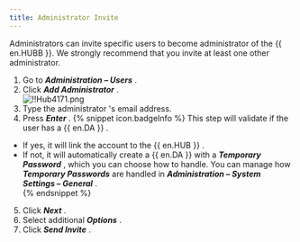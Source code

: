 ```yaml
---
title: Administrator Invite
---
```

Administrators can invite specific users to become administrator of the {{ en.HUBB }}. We strongly recommend that you invite at least one other administrator.  

1. Go to ***Administration – Users*** . 
1. Click ***Add Administrator*** .  
![!!Hub4171.png](https://webdevolutions.azureedge.net/docs/en/hub/Hub4171.png) 
1. Type the administrator 's email address. 
1. Press ***Enter*** . 
{% snippet icon.badgeInfo %} 
This step will validate if the user has a {{ en.DA }} .  

* If yes, it will link the account to the {{ en.HUB }} .  
* If not, it will automatically create a {{ en.DA }} with a ***Temporary Password*** , which you can choose how to handle. You can manage how ***Temporary Passwords*** are handled in ***Administration – System Settings – General*** .  
{% endsnippet %}
 
5. Click ***Next*** . 
1. Select additional ***Options*** . 
1. Click ***Send Invite*** . 

